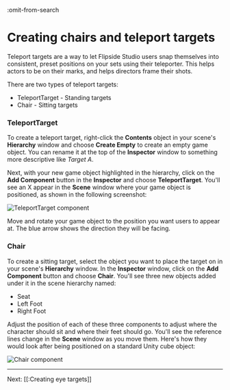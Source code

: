 :omit-from-search

# Creating chairs and teleport targets

Teleport targets are a way to let Flipside Studio users snap themselves into consistent, preset positions on your sets using their teleporter. This helps actors to be on their marks, and helps directors frame their shots.

There are two types of teleport targets:

* TeleportTarget - Standing targets
* Chair - Sitting targets

### TeleportTarget

To create a teleport target, right-click the **Contents** object in your scene's **Hierarchy** window and choose **Create Empty** to create an empty game object. You can rename it at the top of the **Inspector** window to something more descriptive like _Target A_.

Next, with your new game object highlighted in the hierarchy, click on the **Add Component** button in the **Inspector** and choose **TeleportTarget**. You'll see an X appear in the **Scene** window where your game object is positioned, as shown in the following screenshot:

![TeleportTarget component](https://www.flipsidexr.com/files/docs/graphics/teleport-target.png)

Move and rotate your game object to the position you want users to appear at. The blue arrow shows the direction they will be facing.

### Chair

To create a sitting target, select the object you want to place the target on in your scene's **Hierarchy** window. In the **Inspector** window, click on the **Add Component** button and choose **Chair**. You'll see three new objects added under it in the scene hierarchy named:

* Seat
* Left Foot
* Right Foot

Adjust the position of each of these three components to adjust where the character should sit and where their feet should go. You'll see the reference lines change in the **Scene** window as you move them. Here's how they would look after being positioned on a standard Unity cube object:

![Chair component](https://www.flipsidexr.com/files/docs/graphics/chair-target.png)

---

Next: [[:Creating eye targets]]

